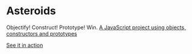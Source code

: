 # Asteroids
Objectify! Construct! Prototype!  Win.
[A JavaScript project using objects, constructors and prototypes](http://www.vikingcodeschool.com)

[See it in action](http://www.jessicagillan.me/js_asteroids/)
